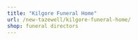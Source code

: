 ```yaml
---
title: "Kilgore Funeral Home"
url: /new-tazewell/kilgore-funeral-home/
shop: funeral directors
---
```

